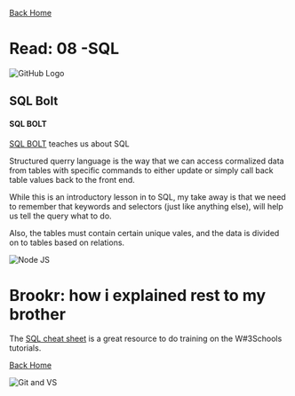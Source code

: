 [Back Home](https://thatvetdevrob.github.io/reading-notes/)

# Read: 08 -SQL

![GitHub Logo](https://smhttp-ssl-31623-sherocom.nexcesscdn.net/wp-content/uploads/2016/01/github-banner.png)

## SQL Bolt

#### SQL BOLT

[SQL BOLT](https://sqlbolt.com/) teaches us about SQL

Structured querry language is the way that we can access cormalized data from tables with specific commands to either update or simply call back table values back to the front end. 

While this is an introductory lesson in to SQL, my take away is that we need to remember that keywords and selectors (just like anything else), will help us tell the query what to do.

Also, the tables must contain certain unique vales, and the data is divided on to tables based on relations.

![Node JS](https://cdn.sqlservertutorial.net/wp-content/uploads/sql-server-select-customers-table.png)

# Brookr: how i explained rest to my brother

The [SQL cheat sheet](http://www.cheat-sheets.org/sites/sql.su/) is a great resource to do training on the W#3Schools tutorials. 

[Back Home](https://thatvetdevrob.github.io/reading-notes/)

![Git and VS ](https://andrewlock.net/content/images/2017/03/banner.PNG)


